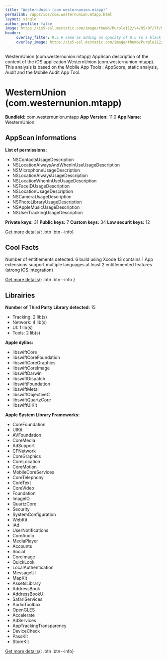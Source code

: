 ```yaml
---
title: "WesternUnion (com.westernunion.mtapp)"
permalink: /apps/ios/com.westernunion.mtapp.html
layout: single
author_profile: false
image: https://is5-ssl.mzstatic.com/image/thumb/Purple112/v4/95/9f/7f/959f7f6a-2ae6-9114-2bab-3862a6273804/AppIcon-0-0-1x_U007emarketing-0-0-0-5-0-0-sRGB-0-0-0-GLES2_U002c0-512MB-85-220-0-0.png/512x512bb.jpg
header: 
     overlay_filter: 0.5 # same as adding an opacity of 0.5 to a black background
     overlay_image: https://is5-ssl.mzstatic.com/image/thumb/Purple112/v4/95/9f/7f/959f7f6a-2ae6-9114-2bab-3862a6273804/AppIcon-0-0-1x_U007emarketing-0-0-0-5-0-0-sRGB-0-0-0-GLES2_U002c0-512MB-85-220-0-0.png/512x512bb.jpg
---
```

WesternUnion (com.westernunion.mtapp) AppScan description of the content of the iOS application WesternUnion (com.westernunion.mtapp). This analysis is based on the Mobile App Tools : AppScore, static analysis, Audit and the Mobile Audit App Tool.

# WesternUnion (com.westernunion.mtapp)

**BundleId:** com.westernunion.mtapp
**App Version:** 11.0
**App Name:** WesternUnion


## AppScan informations 

**List of permissions:** 
- NSContactsUsageDescription
- NSLocationAlwaysAndWhenInUseUsageDescription
- NSMicrophoneUsageDescription
- NSLocationAlwaysUsageDescription
- NSLocationWhenInUseUsageDescription
- NSFaceIDUsageDescription
- NSLocationUsageDescription
- NSCameraUsageDescription
- NSPhotoLibraryUsageDescription
- NSAppleMusicUsageDescription
- NSUserTrackingUsageDescription
  
  
**Private keys:** 31
**Public keys:** 7
**Custom keys:** 34
**Low securit keys:** 12
  
[Get more details](/pricing.html){: .btn .btn--info}

## Cool Facts

Number of entitlements detected: 6
build using Xcode 13
contains 1 App extensions
support multiple languages
at least 2 entitlemented features (strong iOS integration)
  
[Get more details](/pricing.html){: .btn .btn--info }

## Librairies 
**Number of Third Party Library detected:** 15
- Tracking: 2 lib(s)
- Network: 4 lib(s)
- UI: 1 lib(s)
- Tools: 2 lib(s)


**Apple dylibs:**
- libswiftCore
- libswiftCoreFoundation
- libswiftCoreGraphics
- libswiftCoreImage
- libswiftDarwin
- libswiftDispatch
- libswiftFoundation
- libswiftMetal
- libswiftObjectiveC
- libswiftQuartzCore
- libswiftUIKit


**Apple System Library Frameworks:**
- CoreFoundation
- UIKit
- AVFoundation
- CoreMedia
- AdSupport
- CFNetwork
- CoreGraphics
- CoreLocation
- CoreMotion
- MobileCoreServices
- CoreTelephony
- CoreText
- CoreVideo
- Foundation
- ImageIO
- QuartzCore
- Security
- SystemConfiguration
- WebKit
- iAd
- UserNotifications
- CoreAudio
- MediaPlayer
- Accounts
- Social
- CoreImage
- QuickLook
- LocalAuthentication
- MessageUI
- MapKit
- AssetsLibrary
- AddressBook
- AddressBookUI
- SafariServices
- AudioToolbox
- OpenGLES
- Accelerate
- AdServices
- AppTrackingTransparency
- DeviceCheck
- PassKit
- StoreKit


  
[Get more details](/pricing.html){: .btn .btn--info}

